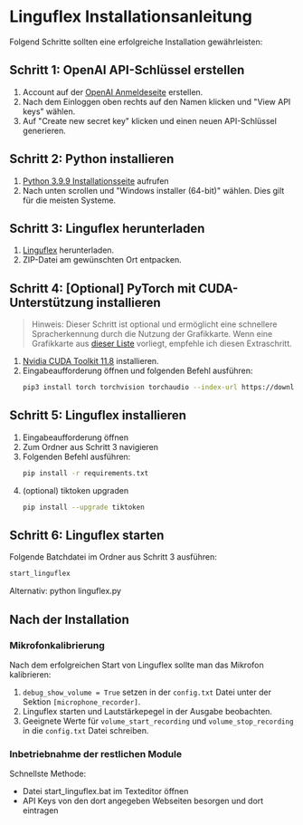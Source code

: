 # Linguflex Installationsanleitung

Folgend Schritte sollten eine erfolgreiche Installation gewährleisten:

## Schritt 1: OpenAI API-Schlüssel erstellen

1. Account auf der [OpenAI Anmeldeseite](https://platform.openai.com/signup) erstellen.
2. Nach dem Einloggen oben rechts auf den Namen klicken und "View API keys" wählen.
3. Auf "Create new secret key" klicken und einen neuen API-Schlüssel generieren.

## Schritt 2: Python installieren

1. [Python 3.9.9 Installationsseite](https://www.python.org/downloads/release/python-399/) aufrufen
2. Nach unten scrollen und "Windows installer (64-bit)" wählen. Dies gilt für die meisten Systeme.

## Schritt 3: Linguflex herunterladen

1. [Linguflex](https://github.com/KoljaB/Linguflex/archive/refs/heads/main.zip) herunterladen.
2. ZIP-Datei am gewünschten Ort entpacken.

## Schritt 4: [Optional] PyTorch mit CUDA-Unterstützung installieren

> Hinweis: Dieser Schritt ist optional und ermöglicht eine schnellere Spracherkennung durch die Nutzung der Grafikkarte. Wenn eine Grafikkarte aus [dieser Liste](https://developer.nvidia.com/cuda-gpus) vorliegt, empfehle ich diesen Extraschritt.

1. [Nvidia CUDA Toolkit 11.8](https://developer.nvidia.com/cuda-11-8-0-download-archive) installieren.
2. Eingabeaufforderung öffnen und folgenden Befehl ausführen:
   ```bash
   pip3 install torch torchvision torchaudio --index-url https://download.pytorch.org/whl/cu118
   ```

## Schritt 5: Linguflex installieren

1. Eingabeaufforderung öffnen 
2. Zum Ordner aus Schritt 3 navigieren
3. Folgenden Befehl ausführen:
   ```bash
   pip install -r requirements.txt
   ```
4. (optional) tiktoken upgraden
   ```bash
   pip install --upgrade tiktoken
   ```

## Schritt 6: Linguflex starten

Folgende Batchdatei im Ordner aus Schritt 3 ausführen:

```bash
start_linguflex
```

Alternativ: python linguflex.py

## Nach der Installation

### Mikrofonkalibrierung

Nach dem erfolgreichen Start von Linguflex sollte man das Mikrofon kalibrieren:

1. `debug_show_volume = True` setzen in der `config.txt` Datei unter der Sektion `[microphone_recorder]`.
2. Linguflex starten und Lautstärkepegel in der Ausgabe beobachten.
3. Geeignete Werte für `volume_start_recording` und `volume_stop_recording` in die `config.txt` Datei schreiben.

### Inbetriebnahme der restlichen Module

Schnellste Methode:
- Datei start_linguflex.bat im Texteditor öffnen
- API Keys von den dort angegeben Webseiten besorgen und dort eintragen
